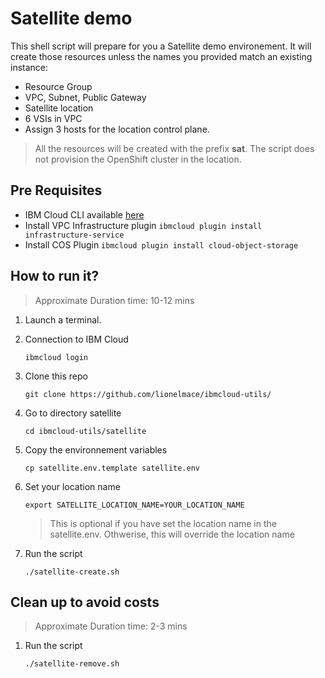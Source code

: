 # Satellite demo

This shell script will prepare for you a Satellite demo environement. 
It will create those resources unless the names you provided match an existing instance:

* Resource Group
* VPC, Subnet, Public Gateway
* Satellite location
* 6 VSIs in VPC
* Assign 3 hosts for the location control plane.

> All the resources will be created with the prefix **sat**.
> The script does not provision the OpenShift cluster in the location.

## Pre Requisites

* IBM Cloud CLI available [here](https://github.com/IBM-Cloud/ibm-cloud-cli-release/releases)
* Install VPC Infrastructure plugin `ibmcloud plugin install infrastructure-service`
* Install COS Plugin `ibmcloud plugin install cloud-object-storage`

## How to run it?

> Approximate Duration time: 10-12 mins

1. Launch a terminal.

1. Connection to IBM Cloud
    ```
    ibmcloud login
    ```

1. Clone this repo
    ```
    git clone https://github.com/lionelmace/ibmcloud-utils/
    ```

1. Go to directory satellite
    ```
    cd ibmcloud-utils/satellite
    ```

1. Copy the environnement variables
    ```
    cp satellite.env.template satellite.env
    ```

1. Set your location name
    ```
    export SATELLITE_LOCATION_NAME=YOUR_LOCATION_NAME
    ```
    > This is optional if you have set the location name in the satellite.env. Othwerise, this will override the location name

1. Run the script
    ```
    ./satellite-create.sh
    ```

## Clean up to avoid costs

> Approximate Duration time: 2-3 mins

1. Run the script
    ```
    ./satellite-remove.sh
    ```
